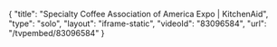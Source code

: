 {
    "title": "Specialty Coffee Association of America Expo | KitchenAid",
    "type": "solo",
    "layout": "iframe-static",
    "videoId": "83096584",
    "url": "\/tvpembed\/83096584"
}